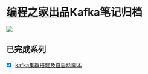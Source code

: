 # [编程之家出品](https://www.codehome.vip/)Kafka笔记归档

![](https://cdn.jsdelivr.net/gh/mytianya/public-imgbed/img/%E6%89%AB%E7%A0%81_%E6%90%9C%E7%B4%A2%E8%81%94%E5%90%88%E4%BC%A0%E6%92%AD%E6%A0%B7%E5%BC%8F-%E6%A0%87%E5%87%86%E8%89%B2%E7%89%88.png)


## 已完成系列

- [x] [kafka集群搭建及自启动脚本](https://www.codehome.vip/archives/kafka-kafkacluster-deploy-shell)

